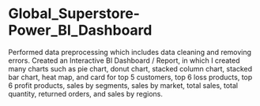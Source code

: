 # Global_Superstore-Power_BI_Dashboard
Performed data preprocessing which includes data cleaning and removing errors.
Created an Interactive BI Dashboard / Report, in which I created many charts such as pie chart, donut chart, stacked column chart, stacked bar chart, heat map, and card for top 5 customers, top 6 loss products, top 6 profit products, sales by segments, sales by market, total sales, total quantity, returned orders, and sales by regions.
